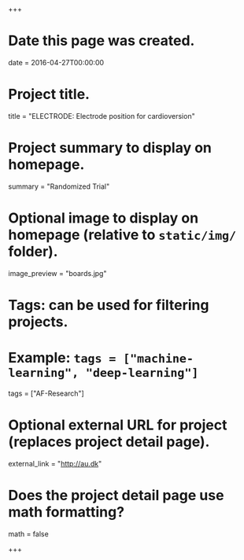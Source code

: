 +++
# Date this page was created.
date = 2016-04-27T00:00:00

# Project title.
title = "ELECTRODE: Electrode position for cardioversion"

# Project summary to display on homepage.
summary = "Randomized Trial"

# Optional image to display on homepage (relative to `static/img/` folder).
image_preview = "boards.jpg"

# Tags: can be used for filtering projects.
# Example: `tags = ["machine-learning", "deep-learning"]`
tags = ["AF-Research"]

# Optional external URL for project (replaces project detail page).
external_link = "http://au.dk"

# Does the project detail page use math formatting?
math = false

+++

